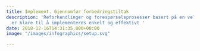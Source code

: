 ```yaml
---
title: Implement. Gjennomfør forbedringstiltak
description: 'Reforhandlinger og forespørselsprosesser basert på en velprøvd tilnærming
  er klare til å implementeres enkelt og effektivt '
date: 2018-12-16T14:31:35.000+00:00
image: "/images/infographics/setup.svg"

---
```

